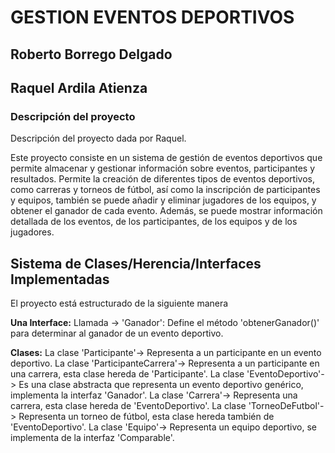 # GESTION EVENTOS DEPORTIVOS

## Roberto Borrego Delgado
## Raquel Ardila Atienza 

### **Descripción del proyecto**
Descripción del proyecto dada por Raquel.

Este proyecto consiste en un sistema de gestión de eventos deportivos que permite almacenar 
y gestionar información sobre eventos, participantes y resultados.
Permite la creación de diferentes tipos de eventos deportivos, como carreras y torneos de fútbol, así como la inscripción de participantes y 
equipos, también se puede añadir y eliminar jugadores de los equipos, y obtener el ganador de cada evento. 
Además, se puede mostrar información detallada de los eventos, de los participantes, de los equipos y de los jugadores.

## **Sistema de Clases/Herencia/Interfaces Implementadas**
El proyecto está estructurado de la siguiente manera

**Una Interface:**
        Llamada -> 'Ganador': Define el método 'obtenerGanador()' para determinar al ganador de un evento deportivo.

**Clases:**
La clase 'Participante'-> Representa a un participante en un evento deportivo.
La clase 'ParticipanteCarrera'-> Representa a un participante en una carrera, esta clase hereda de 'Participante'.
La clase 'EventoDeportivo'-> Es una clase abstracta que representa un evento deportivo genérico, implementa la interfaz 'Ganador'.
La clase 'Carrera'-> Representa una carrera, esta clase hereda de 'EventoDeportivo'.
La clase 'TorneoDeFutbol'-> Representa un torneo de fútbol, esta clase hereda también de 'EventoDeportivo'.
La clase 'Equipo'-> Representa un equipo deportivo, se implementa de la interfaz 'Comparable'.


